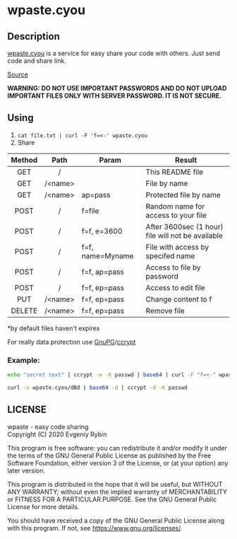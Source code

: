 # wpaste.cyou
## Description
[wpaste.cyou](https://wpaste.cyou) is a service for easy share your code with others. Just send code and share link.

[Source](https://github.com/waika28/wpaste.cyou)

**WARNING: DO NOT USE IMPORTANT PASSWORDS AND DO NOT UPLOAD IMPORTANT FILES ONLY WITH SERVER PASSWORD. IT IS NOT SECURE.**

## Using

1. `cat file.txt | curl -F 'f=<-' wpaste.cyou`
2. Share

| Method   | Path   | Param           | Result                                           |
|:--------:|:------:|-----------------|--------------------------------------------------|
|GET       |/       |                 |This README file                                  |
|GET       |/\<name>|                 |File by name                                      |
|GET       |/\<name>|ap=pass          |Protected file by name                            |
|POST      |/       |f=file           |Random name for access to your file               |
|POST      |/       |f=f, e=3600      |After 3600sec (1 hour) file will not be available |
|POST      |/       |f=f, name=Myname |File with access by specifed name                 |
|POST      |/       |f=f, ap=pass     |Access to file by password                        |
|POST      |/       |f=f, ep=pass     |Access to edit file                               |
|PUT       |/\<name>|f=f, ep=pass     |Change content to f                               |
|DELETE    |/\<name>|f=f, ep=pass     |Remove file                                       |

*by default files haven't expires

For really data protection use [GnuPG](https://gnupg.org/)/[ccrypt](http://ccrypt.sourceforge.net/)
### Example:
```bash
echo "secret text" | ccrypt -e -K passwd | base64 | curl -F "f=<-" wpaste.cyou

curl -s wpaste.cyou/dBd | base64 -d | ccrypt -d -K passwd
```

## LICENSE
wpaste - easy code sharing  
Copyright (C) 2020  Evgeniy Rybin

This program is free software: you can redistribute it and/or modify
it under the terms of the GNU General Public License as published by
the Free Software Foundation, either version 3 of the License, or
(at your option) any later version.

This program is distributed in the hope that it will be useful,
but WITHOUT ANY WARRANTY; without even the implied warranty of
MERCHANTABILITY or FITNESS FOR A PARTICULAR PURPOSE.  See the
GNU General Public License for more details.

You should have received a copy of the GNU General Public License
along with this program.  If not, see <https://www.gnu.org/licenses/>.